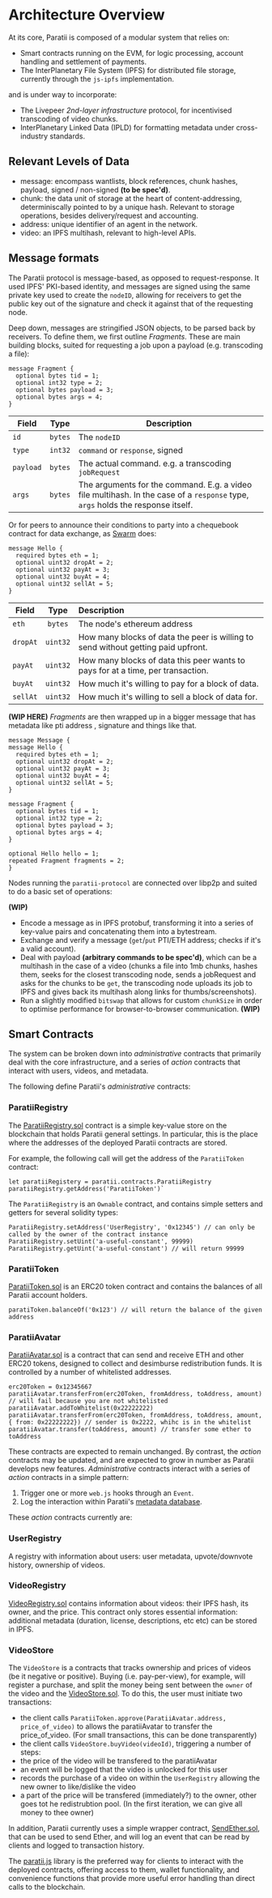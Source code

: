 # Architecture Overview
At its core, Paratii is composed of a modular system that relies on:

- Smart contracts running on the EVM, for logic processing, account handling and settlement of payments.
- The InterPlanetary File System (IPFS) for distributed file storage, currently through the `js-ipfs` implementation.

and is under way to incorporate:

- The Livepeer *2nd-layer infrastructure* protocol, for incentivised transcoding of video chunks.
- InterPlanetary Linked Data (IPLD) for formatting metadata under cross-industry standards.

## Relevant Levels of Data

- message: encompass wantlists, block references, chunk hashes, payload, signed / non-signed **(to be spec'd)**.
- chunk: the data unit of storage at the heart of content-addressing, determiniscally pointed to by a unique hash. Relevant to storage operations, besides delivery/request and accounting.  
- address: unique identifier of an agent in the network.
- video: an IPFS multihash, relevant to high-level APIs.

## Message formats

The Paratii protocol is message-based, as opposed to request-response. It used IPFS' PKI-based identity, and messages are signed using the same private key used to create the `nodeID`, allowing for receivers to get the public key out of the signature and check it against that of the requesting node.

Deep down, messages are stringified JSON objects, to be parsed back by receivers. To define them, we first outline _Fragments_. These are main building blocks, suited for requesting a job upon a payload (e.g. transcoding a file):

    message Fragment {
      optional bytes tid = 1;
      optional int32 type = 2;
      optional bytes payload = 3;
      optional bytes args = 4;
    }
    
| Field         | Type          | Description  |
| ------------- |:-------------:| ----       |
| `id`          | `bytes`       | The `nodeID`   |
| `type`        | `int32`       | `command` or `response`, signed  |
| `payload`     | `bytes`       | The actual command. e.g. a transcoding `jobRequest`     |
| `args`        | `bytes`       | The arguments for the command. E.g. a video file multihash. In the case of a `response` type, `args` holds the response itself.      |


Or for peers to announce their conditions to party into a chequebook contract for data exchange, as [Swarm](https://github.com/ethersphere/swarm/wiki/Swap-demo-instructions) does:

    message Hello {
      required bytes eth = 1;
      optional uint32 dropAt = 2;
      optional uint32 payAt = 3;
      optional uint32 buyAt = 4;
      optional uint32 sellAt = 5;
    }
    
| Field         | Type          | Description  |
| ------------- |:-------------:| :-------       |
| `eth`         | `bytes`       | The node's ethereum address   |
| `dropAt`      | `uint32`      | How many blocks of data the peer is willing to send without getting paid upfront.|
| `payAt`       | `uint32`      | How many blocks of data this peer wants to pays for at a time, per transaction.     |
| `buyAt`       | `uint32`      | How much it's willing to pay for a block of data.     |
| `sellAt`      | `uint32`      | How much it's willing to sell a block of data for.       |

**(WIP HERE)** 
_Fragments_ are then wrapped up in a bigger message that has metadata like pti address , signature and things like that.

    message Message {
    message Hello {
      required bytes eth = 1;
      optional uint32 dropAt = 2;
      optional uint32 payAt = 3;
      optional uint32 buyAt = 4;
      optional uint32 sellAt = 5;
    }

    message Fragment {
      optional bytes tid = 1;
      optional int32 type = 2;
      optional bytes payload = 3;
      optional bytes args = 4;
    }

    optional Hello hello = 1;
    repeated Fragment fragments = 2;
    }

Nodes running the `paratii-protocol` are connected over libp2p and suited to do a basic set of operations:

**(WIP)**
- Encode a message as in IPFS protobuf, transforming it into a series of key-value pairs and concatenating them into a bytestream.
- Exchange and verify a message (`get`/`put` PTI/ETH address; checks if it's a valid account).
- Deal with payload **(arbitrary commands to be spec'd)**, which can be a multihash in the case of a video (chunks a file into 1mb chunks, hashes them, seeks for the closest transcoding node, sends a jobRequest and asks for the chunks to be `get`, the transcoding node uploads its job to IPFS and gives back its multihash along links for thumbs/screenshots).
- Run a slightly modified `bitswap` that allows for custom `chunkSize` in order to optimise performance for browser-to-browser communication.
**(WIP)**

## Smart Contracts
The system can be broken down into *administrative* contracts that primarily deal with the core infrastructure, and a series of *action* contracts that interact with users, videos, and metadata.

The following define Paratii's *administrative* contracts:

### ParatiiRegistry 
The [ParatiiRegistry.sol](https://github.com/Paratii-Video/paratii-contracts/blob/master/contracts/paratii/ParatiiRegistry.sol) contract is a simple key-value store on the blockchain that holds Paratii general settings. In particular, this is the place where the addresses of the deployed Paratii contracts are stored.

For example, the following call will get the address of the `ParatiiToken` contract:

    let paratiiRegistery = paratii.contracts.ParatiiRegistry
    paratiiRegistry.getAddress('ParatiiToken')`
    
The `ParatiiRegistry` is an `Ownable` contract, and contains simple setters and getters for several solidity types:

    ParatiiRegistry.setAddress('UserRegistry', '0x12345') // can only be called by the owner of the contract instance
    ParatiiRegistry.setUint('a-useful-constant', 99999)
    ParatiiRegistry.getUint('a-useful-constant') // will return 99999
    
### ParatiiToken

[ParatiiToken.sol](https://github.com/Paratii-Video/paratii-lib/blob/master/contracts/paratii/ParatiiToken.sol) is an ERC20 token contract and contains the balances of all Paratii account holders.

    paratiToken.balanceOf('0x123') // will return the balance of the given address
    
### ParatiiAvatar

[ParatiiAvatar.sol](https://github.com/Paratii-Video/paratii-lib/blob/master/contracts/paratii/ParatiiAvatar.sol) is a contract that can send and receive ETH and other ERC20 tokens, designed to collect and desimburse redistribution funds. It is controlled by a number of whitelisted addresses.

    erc20Token = 0x12345667
    paratiiAvatar.transferFrom(erc20Token, fromAddress, toAddress, amount) // will fail because you are not whitelisted
    paratiiAvatar.addToWhitelist(0x22222222)
    paratiiAvatar.transferFrom(erc20Token, fromAddress, toAddress, amount, { from: 0x22222222}) // sender is 0x2222, whihc is in the whitelist
    paratiiAvatar.transfer(toAddress, amount) // transfer some ether to toAddress
    
These contracts are expected to remain unchanged. By contrast, the *action* contracts may be updated, and are expected to grow in number as Paratii develops new features. *Administrative* contracts interact with a series of *action* contracts in a simple pattern:
1. Trigger one or more `web.js` hooks through an `Event`.
2. Log the interaction within Paratii's [metadata database](../Paratii-Protocol/Metadata-Storage.md).

These *action* contracts currently are:

### UserRegistry

A registry with information about users: user metadata, upvote/downvote history, ownership of videos.

### VideoRegistry

[VideoRegistry.sol](https://github.com/Paratii-Video/paratii-contracts/blob/master/contracts/paratii/VideoRegistry.sol) contains information about videos: their IPFS hash, its owner, and the price. This contract only stores essential information: additional metadata (duration, license, descriptions, etc etc) can be stored in IPFS.

### VideoStore

The `VideoStore` is a contracts that tracks ownership and prices of videos (be it negative or positive). Buying (i.e. pay-per-view), for example, will register a purchase, and split the money being sent between the `owner` of the video and the [VideoStore.sol](https://github.com/Paratii-Video/paratii-contracts/blob/master/contracts/paratii/VideoStore.sol). To do this, the user must initiate two transactions:

- the client calls `ParatiiToken.approve(ParatiiAvatar.address, price_of_video)` to allows the paratiiAvatar to transfer the price_of_video. (For small transactions, this can be done transparently)
- the client calls `VideoStore.buyVideo(videoId)`, triggering a number of steps:
 - the price of the video will be transfered to the paratiiAvatar
 - an event will be logged that the video is unlocked for this user
 - records the purchase of a video on within the `UserRegistry` allowing the new owner to like/dislike the video
 - a part of the price will be transfered (immediately?) to the owner, other goes tot he redistrubtion pool. (In the first iteration, we can give all money to thee owner)

In addition, Paratii currently uses a simple wrapper contract, [SendEther.sol](https://github.com/Paratii-Video/paratii-contracts/blob/master/contracts/paratii/SendEther.sol), that can be used to send Ether, and will log an event that can be read by clients and logged to transaction history.

The [paratii.js](https://github.com/Paratii-Video/paratii-lib/blob/master/lib/paratii.js) library is the preferred way for clients to interact with the deployed contracts, offering access to them, wallet functionality, and convenience functions that provide more useful error handling than direct calls to the blockchain. 


